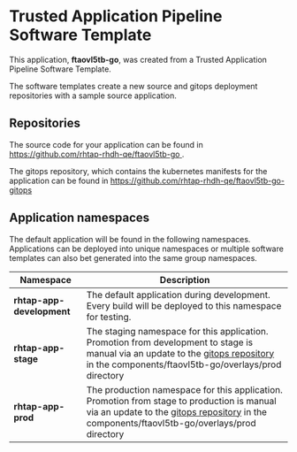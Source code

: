 # Trusted Application Pipeline Software Template

This application, **ftaovl5tb-go**, was created from a Trusted Application Pipeline Software Template.

The software templates create a new source and gitops deployment repositories with a sample source application. 

## Repositories

The source code for your application can be found in [https://github.com/rhtap-rhdh-qe/ftaovl5tb-go ](https://github.com/rhtap-rhdh-qe/ftaovl5tb-go ).
 
The gitops repository, which contains the kubernetes manifests for the application can be found in 
[https://github.com/rhtap-rhdh-qe/ftaovl5tb-go-gitops ](https://github.com/rhtap-rhdh-qe/ftaovl5tb-go-gitops ) 

## Application namespaces 

The default application will be found in the following namespaces. Applications can be deployed into unique namespaces or multiple software templates can also bet generated into the same group namespaces.  

|  Namespace   |  Description   |  
| -------- | -------- |   
| **rhtap-app-development** | The default application during development. Every build will be deployed to this namespace for testing. | 
| **rhtap-app-stage** | The staging namespace for this application. Promotion from development to stage is manual via an update to the [gitops repository](https://github.com/rhtap-rhdh-qe/ftaovl5tb-go-gitops ) in the components/ftaovl5tb-go/overlays/prod directory |  
| **rhtap-app-prod** | The production namespace for this application. Promotion from stage to production is manual via an update to the [gitops repository](https://github.com/rhtap-rhdh-qe/ftaovl5tb-go-gitops ) in the components/ftaovl5tb-go/overlays/prod directory | 